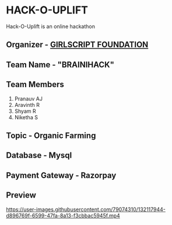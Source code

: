 <h1>HACK-O-UPLIFT</h1>

Hack-O-Uplift is an online hackathon 

## Organizer - [GIRLSCRIPT FOUNDATION](https://uplift.girlscript.tech/about.html#about-girlscript)

## Team Name - "BRAINIHACK"

## Team Members

1. Pranauv AJ
2. Aravinth R
3. Shyam R
4. Niketha S

## Topic - Organic Farming

## Database - Mysql

## Payment Gateway - Razorpay

## Preview

https://user-images.githubusercontent.com/79074310/132117944-d896769f-6599-47fa-8a13-f3cbbac5945f.mp4

